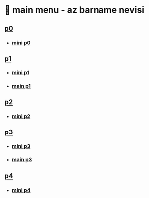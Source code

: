 # 🙂 main menu - az barname nevisi

## [p0](p0/)

- ### [mini p0](p0/mini/)

## [p1](p1/)

- ### [mini p1](p1/mini/)

- ### [main p1](p1/main/)

## [p2](p2/)

- ### [mini p2](p2/mini/)

## [p3](p3/)

- ### [mini p3](p3/mini/)
- ### [main p3](p3/main/)

## [p4](p4/)

- ### [mini p4](p4/mini/)
